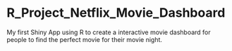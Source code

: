 # R_Project_Netflix_Movie_Dashboard
My first Shiny App using R to create a interactive movie dashboard for people to find the perfect movie for their movie night.
